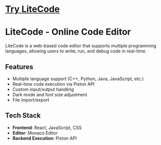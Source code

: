 # [**Try LiteCode**](https://vansh4117v.github.io/LiteCode/)

# LiteCode - Online Code Editor

LiteCode is a web-based code editor that supports multiple programming languages, allowing users to write, run, and debug code in real-time.

## Features
- Multiple language support (C++, Python, Java, JavaScript, etc.)
- Real-time code execution via Piston API
- Custom input/output handling
- Dark mode and font size adjustment
- File import/export

## Tech Stack
- **Frontend**: React, JavaScript, CSS
- **Editor**: Monaco Editor
- **Backend Execution**: Piston API

